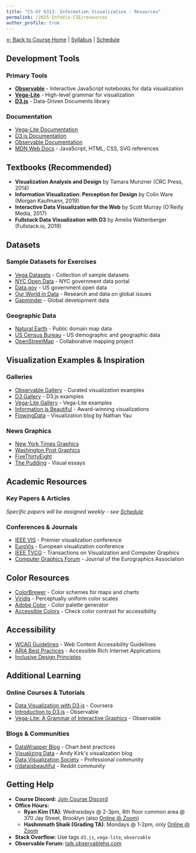 ```yaml
---
title: "CS-GY 6313: Information Visualization - Resources"
permalink: /2025-InfoVis-CSE/resources
author_profile: true
---
```


[← Back to Course Home](/2025-InfoVis-CSE/) | [Syllabus](/2025-InfoVis-CSE/syllabus) | [Schedule](/2025-InfoVis-CSE/schedule)

## Development Tools

### Primary Tools
- **[Observable](https://observablehq.com/)** - Interactive JavaScript notebooks for data visualization
- **[Vega-Lite](https://vega.github.io/vega-lite/)** - High-level grammar for visualization
- **[D3.js](https://d3js.org/)** - Data-Driven Documents library

### Documentation
- [Vega-Lite Documentation](https://vega.github.io/vega-lite/docs/)
- [D3.js Documentation](https://d3js.org/)
- [Observable Documentation](https://observablehq.com/documentation/)
- [MDN Web Docs](https://developer.mozilla.org/) - JavaScript, HTML, CSS, SVG references

## Textbooks (Recommended)

- **Visualization Analysis and Design** by Tamara Munzner (CRC Press, 2014)
- **Information Visualization: Perception for Design** by Colin Ware (Morgan Kaufmann, 2019)
- **Interactive Data Visualization for the Web** by Scott Murray (O'Reilly Media, 2017)
- **Fullstack Data Visualization with D3** by Amelia Wattenberger (Fullstack.io, 2019)

## Datasets

### Sample Datasets for Exercises
- [Vega Datasets](https://github.com/vega/vega-datasets) - Collection of sample datasets
- [NYC Open Data](https://opendata.cityofnewyork.us/) - NYC government data portal
- [Data.gov](https://www.data.gov/) - US government open data
- [Our World in Data](https://ourworldindata.org/) - Research and data on global issues
- [Gapminder](https://www.gapminder.org/data/) - Global development data

### Geographic Data
- [Natural Earth](https://www.naturalearthdata.com/) - Public domain map data
- [US Census Bureau](https://www.census.gov/data.html) - US demographic and geographic data
- [OpenStreetMap](https://www.openstreetmap.org/) - Collaborative mapping project

## Visualization Examples & Inspiration

### Galleries
- [Observable Gallery](https://observablehq.com/@observablehq/gallery) - Curated visualization examples
- [D3 Gallery](https://observablehq.com/@d3/gallery) - D3.js examples
- [Vega-Lite Gallery](https://vega.github.io/vega-lite/examples/) - Vega-Lite examples
- [Information is Beautiful](https://informationisbeautiful.net/) - Award-winning visualizations
- [FlowingData](https://flowingdata.com/) - Visualization blog by Nathan Yau

### News Graphics
- [New York Times Graphics](https://www.nytimes.com/section/upshot)
- [Washington Post Graphics](https://www.washingtonpost.com/graphics/)
- [FiveThirtyEight](https://fivethirtyeight.com/features/)
- [The Pudding](https://pudding.cool/) - Visual essays

## Academic Resources

### Key Papers & Articles
*Specific papers will be assigned weekly - see [Schedule](/2025-InfoVis-CSE/schedule)*

### Conferences & Journals
- [IEEE VIS](http://ieeevis.org/) - Premier visualization conference
- [EuroVis](https://www.eurovis.org/) - European visualization conference
- [IEEE TVCG](https://www.computer.org/csdl/journal/tg) - Transactions on Visualization and Computer Graphics
- [Computer Graphics Forum](https://onlinelibrary.wiley.com/journal/14678659) - Journal of the Eurographics Association

## Color Resources

- [ColorBrewer](https://colorbrewer2.org/) - Color schemes for maps and charts
- [Viridis](https://cran.r-project.org/web/packages/viridis/vignettes/intro-to-viridis.html) - Perceptually uniform color scales
- [Adobe Color](https://color.adobe.com/) - Color palette generator
- [Accessible Colors](https://accessible-colors.com/) - Check color contrast for accessibility

## Accessibility

- [WCAG Guidelines](https://www.w3.org/WAI/WCAG21/quickref/) - Web Content Accessibility Guidelines
- [ARIA Best Practices](https://www.w3.org/TR/wai-aria-practices-1.1/) - Accessible Rich Internet Applications
- [Inclusive Design Principles](https://inclusivedesignprinciples.org/)

## Additional Learning

### Online Courses & Tutorials
- [Data Visualization with D3.js](https://www.coursera.org/learn/datavisualization) - Coursera
- [Introduction to D3.js](https://observablehq.com/@d3/learn-d3) - Observable
- [Vega-Lite: A Grammar of Interactive Graphics](https://observablehq.com/@uwdata/introduction-to-vega-lite) - Observable

### Blogs & Communities
- [DataWrapper Blog](https://blog.datawrapper.de/) - Chart best practices
- [Visualizing Data](http://www.visualisingdata.com/) - Andy Kirk's visualization blog
- [Data Visualization Society](https://www.datavisualizationsociety.com/) - Professional community
- [r/dataisbeautiful](https://www.reddit.com/r/dataisbeautiful/) - Reddit community

## Getting Help

- **Course Discord:** [Join Course Discord](https://discord.gg/sTEv3PnP)
- **Office Hours:** 
    - **Ryan Kim (TA)**: Wednesdays @ 2-3pm, 8th floor common area @ 370 Jay Street, Brooklyn (also [Online @ Zoom](https://nyu.zoom.us/j/92815268504))
    - **Hashmmath Shaik (Grading TA)**: Mondays @ 1-2pm, only [Online @ Zoom](https://nyu.zoom.us/j/2817596431)
- **Stack Overflow:** Use tags `d3.js`, `vega-lite`, `observable`
- **Observable Forum:** [talk.observablehq.com](https://talk.observablehq.com/)